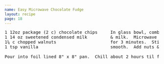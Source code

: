 ```yaml
---
name: Easy Microwave Chocolate Fudge
layout: recipe
page: 18
---
```


<pre>
1 12oz package (2 c) chocolate chips     In glass bowl, combine chips
1 14 oz sweetened condensed milk         & milk.  Microwave on high
1¼ c chopped walnuts                     for 3 minutes.  Stir until
1 tsp vanilla                            smooth.  Add nuts & vanilla.

Pour into foil lined 8" x 8" pan.  Chill about 2 hours til firm.
</pre>
